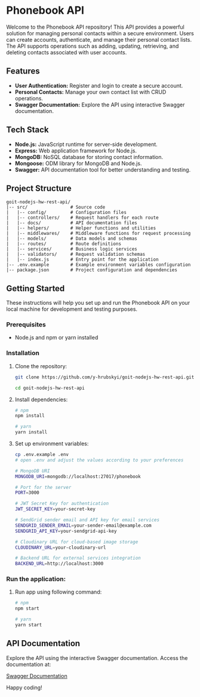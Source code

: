 # Phonebook API

Welcome to the Phonebook API repository! This API provides a powerful solution for managing personal contacts within a secure environment. Users can create accounts, authenticate, and manage their personal contact lists. The API supports operations such as adding, updating, retrieving, and deleting contacts associated with user accounts.

## Features

- **User Authentication:** Register and login to create a secure account.
- **Personal Contacts:** Manage your own contact list with CRUD operations.
- **Swagger Documentation:** Explore the API using interactive Swagger documentation.

## Tech Stack

- **Node.js:** JavaScript runtime for server-side development.
- **Express:** Web application framework for Node.js.
- **MongoDB:** NoSQL database for storing contact information.
- **Mongoose:** ODM library for MongoDB and Node.js.
- **Swagger:** API documentation tool for better understanding and testing.

## Project Structure

```plaintext
goit-nodejs-hw-rest-api/
|-- src/                # Source code
|   |-- config/         # Configuration files
|   |-- controllers/    # Request handlers for each route
|   |-- docs/           # API documentation files
|   |-- helpers/        # Helper functions and utilities
|   |-- middlewares/    # Middleware functions for request processing
|   |-- models/         # Data models and schemas
|   |-- routes/         # Route definitions
|   |-- services/       # Business logic services
|   |-- validators/     # Request validation schemas
|   |-- index.js        # Entry point for the application
|-- .env.example        # Example environment variables configuration
|-- package.json        # Project configuration and dependencies
```

## Getting Started

These instructions will help you set up and run the Phonebook API on your local machine for development and testing purposes.

### Prerequisites

- Node.js and npm or yarn installed

### Installation

1.  Clone the repository:

    ```bash
    git clone https://github.com/y-hrubskyi/goit-nodejs-hw-rest-api.git

    cd goit-nodejs-hw-rest-api
    ```

2.  Install dependencies:

    ```bash
    # npm
    npm install

    # yarn
    yarn install
    ```

3.  Set up environment variables:

    ```bash
    cp .env.example .env
    # open .env and adjust the values according to your preferences
    ```

    ```bash
    # MongoDB URI
    MONGODB_URI=mongodb://localhost:27017/phonebook

    # Port for the server
    PORT=3000

    # JWT Secret Key for authentication
    JWT_SECRET_KEY=your-secret-key

    # SendGrid sender email and API key for email services
    SENDGRID_SENDER_EMAIL=your-sender-email@example.com
    SENDGRID_API_KEY=your-sendgrid-api-key

    # Cloudinary URL for cloud-based image storage
    CLOUDINARY_URL=your-cloudinary-url

    # Backend URL for external services integration
    BACKEND_URL=http://localhost:3000
    ```

### Run the application:

1. Run app using following command:

   ```bash
   # npm
   npm start

   # yarn
   yarn start
   ```

## API Documentation

Explore the API using the interactive Swagger documentation. Access the documentation at:

[Swagger Documentation](https://phonebook-api-kwd5.onrender.com/api-docs)

Happy coding!
